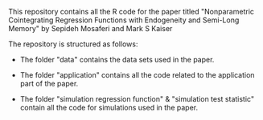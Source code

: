 This repository contains all the R code for the paper titled "Nonparametric Cointegrating Regression Functions with Endogeneity and Semi-Long Memory" by Sepideh Mosaferi and Mark S Kaiser

The repository is structured as follows:

* The folder "data" contains the data sets used in the paper.

* The folder "application" contains all the code related to the application part of the paper.

* The folder "simulation regression function" \& "simulation test statistic" contain all the code for simulations used in the paper.
